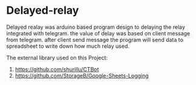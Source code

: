 # Delayed-relay

Delayed realay was arduino based program design to delaying the relay integrated with telegram. the value of delay was based on client message from telegram. 
after client send message the program will send data to spreadsheet to write down how much relay used.

The external library used on this Project:

1. https://github.com/shurillu/CTBot
2. https://github.com/StorageB/Google-Sheets-Logging
